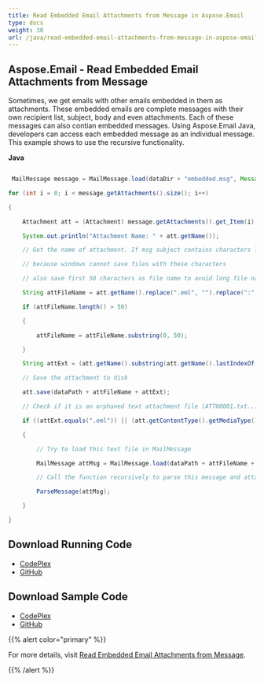 ```yaml
---
title: Read Embedded Email Attachments from Message in Aspose.Email
type: docs
weight: 30
url: /java/read-embedded-email-attachments-from-message-in-aspose-email/
---
```


## **Aspose.Email - Read Embedded Email Attachments from Message**
Sometimes, we get emails with other emails embedded in them as attachments. These embedded emails are complete messages with their own recipient list, subject, body and even attachments. Each of these messages can also contian embedded messages.
Using Aspose.Email Java, developers can access each embedded message as an individual message. This example shows to use the recursive functionality.

**Java**

```java

 MailMessage message = MailMessage.load(dataDir + "embedded.msg", MessageFormat.getMsg());

for (int i = 0; i < message.getAttachments().size(); i++)

{

    Attachment att = (Attachment) message.getAttachments().get_Item(i);

    System.out.println("Attachment Name: " + att.getName());

    // Get the name of attachment. If msg subject contains characters like :, /, \ etc., replace with space

    // because windows cannot save files with these characters

    // also save first 50 characters as file name to avoid long file names

    String attFileName = att.getName().replace(".eml", "").replace(":", " ").replace("\\", " ").replace("/", " ").replace("?", "");

    if (attFileName.length() > 50)

    {

        attFileName = attFileName.substring(0, 50);

    }

    String attExt = (att.getName().substring(att.getName().lastIndexOf("."), att.getName().lastIndexOf(".") + 4));

    // Save the attachment to disk

    att.save(dataPath + attFileName + attExt);

    // Check if it is an orphaned text attachment file (ATT00001.txt....) and of type eml

    if ((attExt.equals(".eml")) || (att.getContentType().getMediaType().equals("text/plain") && att.getName().contains(".txt") == true && att.getName().contains("ATT") == true))

    {

        // Try to load this text file in MailMessage

        MailMessage attMsg = MailMessage.load(dataPath + attFileName + attExt, MessageFormat.getEml());

        // Call the function recursively to parse this message and attachments

        ParseMessage(attMsg);

    }

}

```
## **Download Running Code**
- [CodePlex](https://archive.codeplex.com/?p=asposeemailjavaapachepoi)
- [GitHub](https://github.com/aspose-email/Aspose.Email-for-Java/releases/tag/Aspose.Email_Java_for_Apache_POI-v1.0.0)
## **Download Sample Code**
- [CodePlex](https://archive.codeplex.com/?p=asposeemailjavaapachepoi#src/main/java/com/aspose/email/examples/asposefeatures/programmingemail/readembeddedattachments/AsposeReadEmbeddedAttachments.java)
- [GitHub](https://github.com/aspose-email/Aspose.Email-for-Java/blob/master/Plugins/Aspose_Email_for_Apache_POI/src/main/java/com/aspose/email/examples/asposefeatures/programmingemail/readembeddedattachments/AsposeReadEmbeddedAttachments.java)

{{% alert color="primary" %}} 

For more details, visit [Read Embedded Email Attachments from Message](/email/java/working-with-attachments-and-embedded-objects/).

{{% /alert %}}
